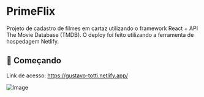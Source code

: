 # PrimeFlix

Projeto de cadastro de filmes em cartaz utilizando o framework React + API The Movie Database (TMDB). O deploy foi feito utilizando a ferramenta de hospedagem Netlify.

## 🚀 Começando

Link de acesso: https://gustavo-totti.netlify.app/

![Image](https://github.com/user-attachments/assets/9c6ceb99-c5cc-4f88-a546-2054aadfa062)

